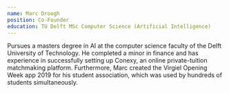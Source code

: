 ```yaml
---
name: Marc Droogh 
position: Co-Founder
education: TU Delft MSc Computer Science (Artificial Intelligence)
---
```


Pursues a masters degree in AI at the computer science faculty of the Delft University of Technology. He completed a minor in finance and has experience in successfully setting up Conexy, an online private-tuition matchmaking platform. Furthermore, Marc created the Virgiel Opening Week app 2019 for his student association, which was used by hundreds of students simultaneously.
